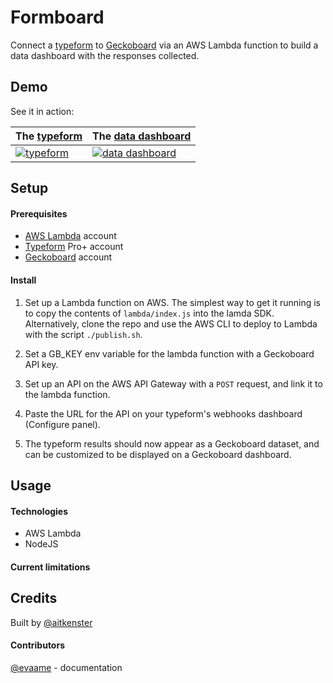 # Formboard

Connect a [typeform](https://www.typeform.com/) to [Geckoboard](https://www.geckoboard.com/) via an AWS Lambda function to build a data dashboard with the responses collected.

## Demo

See it in action:

| The [typeform](https://nicolaa.typeform.com/to/W0syNy)  | The [data dashboard](https://share.geckoboard.com/dashboards/3S7726UMLFW3UQGS) |
| ------------- | ------------- |
| [![typeform](https://user-images.githubusercontent.com/26118760/26932579-3029e27a-4c64-11e7-9391-a330d5d03deb.png)](https://nicolaa.typeform.com/to/W0syNy)  | [![data dashboard](https://user-images.githubusercontent.com/26118760/26932578-300f7eb2-4c64-11e7-9fe5-e7f2fa01d26e.png)](https://share.geckoboard.com/dashboards/3S7726UMLFW3UQGS)  |

## Setup

#### Prerequisites

- [AWS Lambda](https://aws.amazon.com/lambda/) account
- [Typeform](https://www.typeform.com/) Pro+ account
- [Geckoboard](https://www.geckoboard.com/) account

#### Install

1. Set up a Lambda function on AWS. The simplest way to get it running is to copy the contents of `lambda/index.js` into the lamda SDK. Alternatively, clone the repo and use the AWS CLI to deploy to Lambda with the script `./publish.sh`.

2. Set a GB_KEY env variable for the lambda function with a Geckoboard API key.

3. Set up an API on the AWS API Gateway with a `POST` request, and link it to the lambda function.

4. Paste the URL for the API on your typeform's webhooks dashboard (Configure panel).

5. The typeform results should now appear as a Geckoboard dataset, and can be customized to be displayed on a Geckoboard dashboard.

## Usage

#### Technologies

- AWS Lambda
- NodeJS

#### Current limitations

## Credits

Built by [@aitkenster](https://github.com/aitkenster)

#### Contributors

[@evaame](https://github.com/evaame) - documentation
